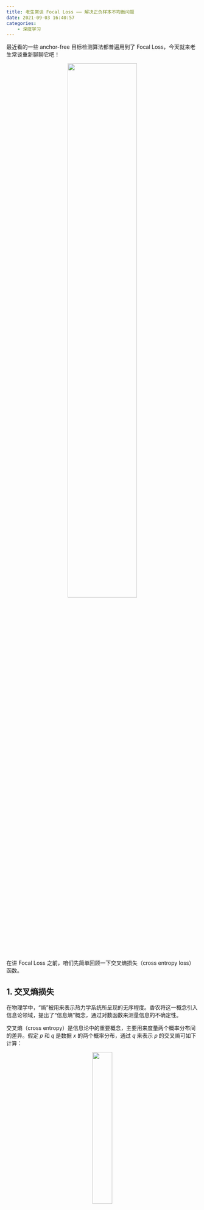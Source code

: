 ```yaml
---
title: 老生常谈 Focal Loss —— 解决正负样本不均衡问题
date: 2021-09-03 16:40:57
categories:
	- 深度学习
---
```


最近看的一些 anchor-free 目标检测算法都普遍用到了 Focal Loss，今天就来老生常谈重新聊聊它吧！

<p align="center">
    <img width="60%" src="https://cdn.jsdelivr.net/gh/YunYang1994/blogimgs/解决正负样本不均衡问题——Focal-Loss-20210903163748.png">
</p>

<!-- more -->

在讲 Focal Loss 之前，咱们先简单回顾一下交叉熵损失（cross entropy loss）函数。

## 1. 交叉熵损失
在物理学中，“熵”被用来表示热力学系统所呈现的无序程度。香农将这一概念引入信息论领域，提出了“信息熵”概念，通过对数函数来测量信息的不确定性。

交叉熵（cross entropy）是信息论中的重要概念，主要用来度量两个概率分布间的差异。假定 𝑝 和 𝑞 是数据 𝑥 的两个概率分布，通过 𝑞 来表示 𝑝 的交叉熵可如下计算：

<p align="center">
    <img width="32%" src="https://cdn.jsdelivr.net/gh/YunYang1994/blogimgs/解决正负样本不均衡问题——Focal-Loss-20210903170506.png">
</p>

<strong>交叉熵刻画了两个概率分布 𝑝  和 𝑞 之间的距离。</strong>根据公式不难理解，如果交叉熵越小，那么两个概率分布 𝑝  和 𝑞 越接近。

<p align="center">
    <img width="60%" src="https://cdn.jsdelivr.net/gh/YunYang1994/blogimgs/解决正负样本不均衡问题——Focal-Loss-20210903171510.png">
</p>

如上图所示，在神经网络中，<strong>我们通常是利用 softmax 层输出一个多分类的预测概率分布，然后与真实概率分布计算交叉熵损失。</strong>在上面公式中，通常我们是假设 𝑝 为真实概率分布， 𝑞 为预测概率分布。以一个二分类为例， 𝑝 = [1, 0]，𝑞 = [ p, 1-p]，那么计算出交叉熵损失为 `L = - log(p)`

<p align="center">
    <img width="50%" src="https://cdn.jsdelivr.net/gh/YunYang1994/blogimgs/解决正负样本不均衡问题——Focal-Loss-20210903172756.png">
</p>

## 2. Focal Loss 损失
Focal Loss 是在交叉熵损失函数上进行改进的，其背景是来源于解决 one-stage detector 里 anchor 正负样本不均衡问题。作者认为 one-stage detector 检测还不够准的原因完全在于：

- 正负样本非常不均衡，而且绝大多数负样本都是 easy example；
- 虽然这些 easy example 的损失可能比较低，但是它们数量众多，依旧对 loss 有很大贡献，从而使得梯度被 easy example 主导。



参考文献:

- [[1] 深度学习基础篇——交叉熵损失函数](https://paddlepedia.readthedocs.io/en/latest/tutorials/deep_learning/loss_functions/CE_Loss.html)
- [2] [在人脸识别领域业界通常以误报率漏报率作为衡量算法能力的主要指标.](http://www.bio1000.com/news/201811/203913.html)
